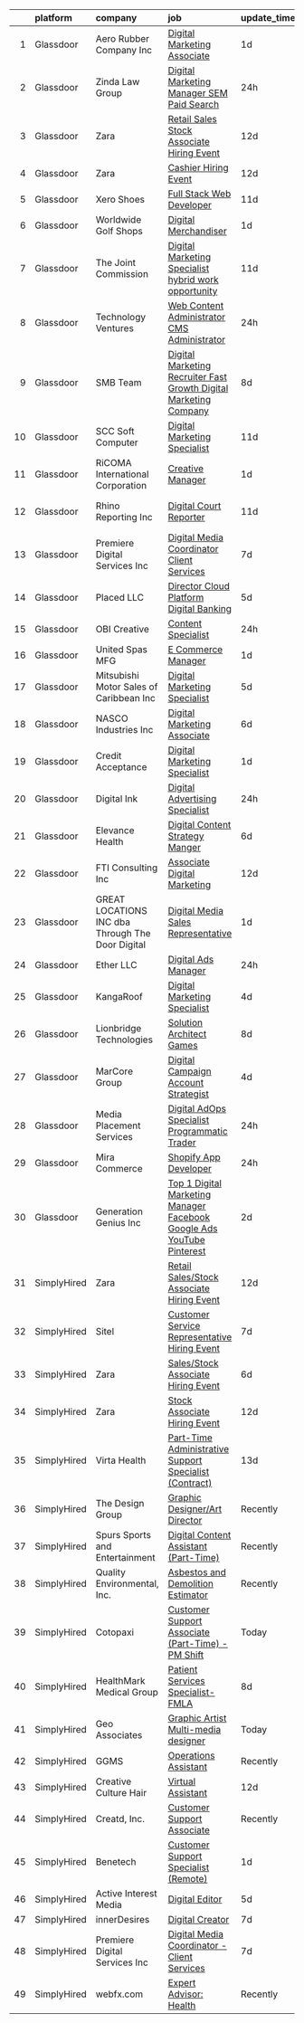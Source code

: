 

|    | platform    | company                                            | job                                                                                                                                                                                                                                                                                                                                                                                                                                                                                                                                                                                                                                                                                                                                                                                                                                                                                                                                                                                                                                                                                                                                                                                                      | update_time   | location              |
|---:|:------------|:---------------------------------------------------|:---------------------------------------------------------------------------------------------------------------------------------------------------------------------------------------------------------------------------------------------------------------------------------------------------------------------------------------------------------------------------------------------------------------------------------------------------------------------------------------------------------------------------------------------------------------------------------------------------------------------------------------------------------------------------------------------------------------------------------------------------------------------------------------------------------------------------------------------------------------------------------------------------------------------------------------------------------------------------------------------------------------------------------------------------------------------------------------------------------------------------------------------------------------------------------------------------------|:--------------|:----------------------|
|  1 | Glassdoor   | Aero Rubber Company  Inc                           | [Digital Marketing Associate](https://www.glassdoor.com/partner/jobListing.htm?pos=114&ao=1110586&s=58&guid=00000182627a1b4e9f47bd13409d4230&src=GD_JOB_AD&t=SR&vt=w&ea=1&cs=1_ec002f90&cb=1659509546462&jobListingId=1008044991575&cpc=B63DE67CBF13A213&jrtk=3-0-1g9h7k6tljopq801-1g9h7k6u5ia2b800-4ba32ce27ee73ee7--6NYlbfkN0D5EoDI19pzLD_ZoAvoqM1-O9qeTV9KvYbDAr1-bMzVcVU3ChPawl85nW76nK3l-0c8B3_eY7XJAxYLb8FPdSBZmU5lvVb1mqI69qNB3OgHq1LC-pNYWYkFlqT6_SqyOKoDJkWq4DwQbS-IGgN7XzruJXssRcwb_INDVCX7Zv2w0fO8fhTW3dnpV4ZbUlpFvfewiYao-7hiEoCGCbkWIWE1vAmSzsT0nbGmpA7ekHxifoilKlS-bX0SX-BrSDMuBjBUC_LBpjgJhJBo7B6lOixAJCydfGbhdX8gku8njQ-M4mGW6yxgBmnxp7AyRwvgT-w2D9qwnv39wMfmljL62Q-YjwowB-IK5pA3IKDdvs9b8p0EuoFeDzzD7dYRe4gDWZPeV0n6qF1c9YqN88vaLfYkCJrcParoNUDw54CNbRsKP5k2Ghb3g39P7e47rRl9jbCuXKlXCFGDCQDBfhewyyMu-Rfe6yPfw4nkRWbIKQ3vDadxTv5RyXnggGYYJM-I8Ed_vzjmK4vXww%3D%3D)                                                                                                                                                                                                                                                                                                                       | 1d            | Tinley Park, IL       |
|  2 | Glassdoor   | Zinda Law Group                                    | [Digital Marketing Manager  SEM Paid Search ](https://www.glassdoor.com/partner/jobListing.htm?pos=118&ao=1110586&s=58&guid=00000182627a1b4e9f47bd13409d4230&src=GD_JOB_AD&t=SR&vt=w&cs=1_f593152a&cb=1659509546463&jobListingId=1008046996529&cpc=8F7BC0C6B9F707AE&jrtk=3-0-1g9h7k6tljopq801-1g9h7k6u5ia2b800-b67460f749ecf3b1--6NYlbfkN0CDZ3uoFqnNpniXSGq4vJTP5OZg6sS9LROOCE2XNzhqkrkGyjUDNCBiAziKuaS2_8KfZCR2AJ-E5UcBv4Lfhvp9BPpltUIAARaptBw9udu12GYJ4R8xPvkIlP1xiOro7HOYhWalbplYOr49fKjFecmZyeZRTquQx7xQx66qn0Dxpw9DyE4qc3Cm7BJq4_3tdlIWi0O3jAPq5eoxXMbsHE_Ck57kGCmlyeAFgwIJou8-NhYg3ZD2w-oOJTcHUkm7wU98US_zpcIp-dlC2YGyu7p-Dn4Bd1TRwLjRDSg3hDliYIBHoHvFowpGMW60BlkKeuuCPl4b_gGiEwtcQsv9wPtUWauxs__SeZ_DMAhZJRL5W_8JcgXT8esCSiwzNCUOW6sR8TJd0r1JjkiVvZa4j-jzOeB1CkcH4m2bCJq6zEHCJ2zlC2ORr9__1tg7TY19x7lIzTAZOMDCKg3eoLuVRiJ9ZKvyLxigAA_cQdlHr1-APTNbUutJt7D9CJOEeOAMofE%3D)                                                                                                                                                                                                                                                                                                                          | 24h           | Remote                |
|  3 | Glassdoor   | Zara                                               | [Retail Sales Stock Associate Hiring Event](https://www.glassdoor.com/partner/jobListing.htm?pos=103&ao=1110586&s=58&guid=00000182627a1b4e9f47bd13409d4230&src=GD_JOB_AD&t=SR&vt=w&cs=1_eaf82171&cb=1659509546460&jobListingId=1008021174617&cpc=89DA0E3E035682B0&jrtk=3-0-1g9h7k6tljopq801-1g9h7k6u5ia2b800-cae4595f542dc27c--6NYlbfkN0Btxs39KmTzjw_u_hUXcyTcLpNeUj18C2Nw5A7DCW0FWIDIpjSAJG27IVqTG8-c5UVtuO1J4BbQGPTozjBngdF4Sc_UrD0xBNcl4QQOfaJNLuPeKtRgeUTG7Z30xUvAvb8oYlDojiBUXvp9NfWnEWbvMX88HemRyTSz6mTF9YimHg4JIT4Pl9PgOe5U9AZL3EFx8pvzkmGV2vMn034Y-IOWeo1rJedj0aCJ2wjBkz06XCCvIweAFsMIEIVLLJu_q_f-JeqNMcLFVIbLhFfVmJCQLEYLx0QohK_NrjKfu6pV-EnCP060e5As9aQDWeHjite-IiGOSjgozfTrm-DYmi5_l7ewBUytR82muPiyVCe9bqBy4lymWd_gLOWPaWJDMCs9niLgoXy6Hp4qXyw8mzlxa9o8RfaOLYUOJhXCz7iyF9-cwShOeLnz59Qhu9Ry59aVOZruVxMgSp0jtfgScj_Rvs3BUZgPUlRpoOWx4-OkZuahD_CWgQLvO5qQ-nOWhk9Ry73qeJohOKuCW3S6-v0Fpje3UL7_SRKWI1ei6yc-vueEnKwu_UGAn8s9Y6oZ1FbNR-sQFeztoppyNLLU-J0iMf-QdFyfCHn9et3LzENCVYJKfTwlg094i1adWUEK4Ycd6N03AUInzUJOIwFvawE0ALhJwt46nAVNmqap_Nah6M17h1OvbpHdxYMq9gAp8l7MVpeRIyCVYnwMVDB1Lo0iqv_0UrI2otP5X6HrF2TZAb6UXQ_1nbsxG2LgYtLcdr0%3D)                                                            | 12d           | Denver, CO            |
|  4 | Glassdoor   | Zara                                               | [Cashier Hiring Event](https://www.glassdoor.com/partner/jobListing.htm?pos=104&ao=1110586&s=58&guid=00000182627a1b4e9f47bd13409d4230&src=GD_JOB_AD&t=SR&vt=w&cs=1_e02db552&cb=1659509546460&jobListingId=1008021174600&cpc=F7630AFBEA0A149F&jrtk=3-0-1g9h7k6tljopq801-1g9h7k6u5ia2b800-35c2dbec2b3843db--6NYlbfkN0Btxs39KmTzjw_u_hUXcyTcLpNeUj18C2Nw5A7DCW0FWIDIpjSAJG27ELlWAPmByA5hda6Io-tiKSQJbQIUNeR7q3xhiZX_p6rVJx5vYHvB0MjQWN8UUkW0VMPNz59MM1JPBs_O__N856fyr_7QkR2j5RZkI_5eO526iTyQw_XSVLHVEPT1xLsluGWGdDRC8gUvYvOYLWpsjJ2ICOqe0YlzOaJASBmHPFC8uzGCCr5AjeuEX9rdPS7je2qTPe5Q3EANPNyb1rL5i1nkXwa1R1apEmWMDzREkdYf056_cfJeXCfupvHn-nciRS7VbckYFs21VSHQwqRWFTeuecZ7MkoB9exZQdmnL1VdimKvsRpp6LLi5ZxwIjLsN3h1ZwwNVTqmkCExfj8p9f1cmna4bHvWllgTJhdF-UL4PIM6CEaFTO7QpHShfE-A_6UBvnMRvfAL7yWZ9vQdyxG0DoWqUmefCa1fx3kE5llfHtbEyRWMALmMAqKimw7jOliYfvKe3_wUAsYX9Op2Kh0RvcokktHbxKoiUGIRs2RjcyVcvixZwR8Fnjy42Ck-Cb6ls89CAPzSaK9aKYGtJkl2m-S_rMj-5A-YnqnMeO-9HJvUe9Z29wgNsDo5O8tLtrMovCcgqW-I6ZFilpXcmmIqFm_71sRKrQjUuv0WK4LHM5k8mXKlhpz390v3rYxQM9HGzTGfEsTb3Sslc85B_RdMYTqTPnNxYvBubcj3ivys-_c7bSrQN6MOsUrc7Oxe8NncqZcKTC8%3D)                                                                                 | 12d           | La Vergne, TN         |
|  5 | Glassdoor   | Xero Shoes                                         | [Full Stack Web Developer](https://www.glassdoor.com/partner/jobListing.htm?pos=112&ao=1110586&s=58&guid=00000182627a1b4e9f47bd13409d4230&src=GD_JOB_AD&t=SR&vt=w&ea=1&cs=1_db9359e6&cb=1659509546462&jobListingId=1008022604455&cpc=C0B823A4600C5955&jrtk=3-0-1g9h7k6tljopq801-1g9h7k6u5ia2b800-ddfaa7a51ee92c7f--6NYlbfkN0DzynapvrCObED1EqteACv0p0CMWqlGToqUPIkEagEWSFOOhA8ijsHyNYU-7___fpSidQTFGqLyEIvZxCKr0T1-RdezIGPN2UevxCW8Wkeb-zGVmmdBt0u8iQODsGX5-xHklWsA2imxEzBdAPW-lOMr5TCSdmdu1CUFhx22w7IkaDDZ_MyEy8pscZ_bsE8vgS2VTTvuI7XArR6kPtcR1yzU91as7i-44rGuAjy5ejaC5DJ9btljH7Tt76Dpn2QuC8kAzHDxy38P0WOJnIAsf1dDrNkQQuDKKVRTXT8YCuYTZqfx1Ke9rZsHpkP_25L7G-DMYoJ3kZylVK7jBRtcP2dCXp5fzzw9HaYispnFE557b58M8BJZRb4qT8WBvF_qOPPQ01O1G4owSCgscD-aL3gGA_4kcjxlShu-aVh5bJGysCtEwFPKegwdq4Yq2UvlFqSLCJ_Q_6TOfCcBcz7BDAm7w1nQuOi8MIRfxt3V_H9pmPD2p8ztuGsiWRMY3SmuDlHMFBe8oiuLpQ%3D%3D)                                                                                                                                                                                                                                                                                                                          | 11d           | Broomfield, CO        |
|  6 | Glassdoor   | Worldwide Golf Shops                               | [Digital Merchandiser](https://www.glassdoor.com/partner/jobListing.htm?pos=105&ao=1110586&s=58&guid=00000182627a1b4e9f47bd13409d4230&src=GD_JOB_AD&t=SR&vt=w&ea=1&cs=1_c03c847a&cb=1659509546461&jobListingId=1008044715252&cpc=4192B1743C533FA8&jrtk=3-0-1g9h7k6tljopq801-1g9h7k6u5ia2b800-9317362bac9a9dea--6NYlbfkN0AlKheWkESVrl3I6dzLLsR0mcY4JdlTafaWSmygwPrfeMLM9IKpVFot7NlJR1xfQKut1nadDQd_SofhJh5yLf_d_7RlRAWNXsRFMtlzbEA_pQc4E-4wN3OsJZBLjn0XwsT2HFhOPqhI-kYcCfxjyvZjxf7NPFS3FMDiwzP9wZdPi7YvWMIAlqpIdYsVgYuf8DHb-Gi4SHhGTbx9eMag8j5qMe5F1qOM7PWvkfAU1Ow-xbPOGhPGktXiMH73oSRLycd7xDiyVFWQEmfAdPsQoTyYPsvxKvq5XUfw47Z_ySy_QFmFxMZqJJYf6zoA1TQ77ONgH26GGXhu-bwIB8bK_RKVr3WTjySTnBXY5T4aS4wrW7DOkngSKOOMH7nO26uBObHb3GlNTkRZOFyL_LBv0jimAbOPuxA12kmVhGGYOfSpfztwXl2CBJp8Y8rsfnJfvdfxquZOQsbpNU8CCAIKQOVuGY76-qE5Yom5iE5V_070CCtEhxTMNqiCN2Sx0FCVbxcROe3IPh1bwg%3D%3D)                                                                                                                                                                                                                                                                                                                              | 1d            | Joliet, IL            |
|  7 | Glassdoor   | The Joint Commission                               | [Digital Marketing Specialist   hybrid work opportunity](https://www.glassdoor.com/partner/jobListing.htm?pos=117&ao=1110586&s=58&guid=00000182627a1b4e9f47bd13409d4230&src=GD_JOB_AD&t=SR&vt=w&cs=1_56a8c746&cb=1659509546462&jobListingId=1008023991670&cpc=F4333377EDC1BC7E&jrtk=3-0-1g9h7k6tljopq801-1g9h7k6u5ia2b800-9446ca77597aa39d--6NYlbfkN0BRLSpPY_7Rjd0AZQSjtToxHMzmiG3CxkvtHID_pFg2NkjCcM2yBe2fFE_GSPwReoZJ73vteFGWsf6Bzh-enh64WHYk1kmnijHkA-I95ayqDXRFJs6BSzzHcILczgv4yratja9c83xIVj447vI1VSiRtkt-Giz9_-x2S4Kx1hXejLAfklNbcVvj8X867dPTZBKhVEc4rblpw7YwSK-07wgsnAm_Up-JYIM1uk266NI0pqVdx2fI0SgvklcdV7VxNnDY9fQkvkBpWwK5dMoia1f2jZe5BL0bDvylbgQtlKYUHGLMXfvIKQ6-FnRwtOzUZMlUy3Y2HV_J0xFy-Hyi3Pap_LE9GwJU_0PwFxPriCfbiYtfws53UOBpB4-m516EWIUDCcCthVkjRfmKkX5jhIdIxIBIfrjbNJN0LyIHzcMARGum8ty_ihdqEnz38IFN_UBNy1CfS0h5J8Qk_AMOmmnd5c0_NEeEpXRmcE8FwzHmg-IPTgXbeFBnQ5V3avWs5dGnEOszQtR4xJMkjvg9XPRoWagjZNOJCn9upLXoP21XfLE4bp5Y9Q4YrWKICCqF4LF1NXbLe3j0QbpPjpxW_3IEdA-rJwUq0QDuarGS6Zzs0jDnVoBMu17049op5adje8ag7xjW_ScpAmv-_MqRzQ-e7Qra_OuHvCtwZZ5hyBH1E3rj5riBUlQP9MiKT8co9ovkOFQIgHqT_yxRKcK6Uq9OI9Kb0b6WcohmLwk6SSqYdKXiKRBjJY9QWTDXD3qR4wCODutKoOStQWkC5HunDI0qqhxK_jKVccIirNH3w4LpIA%3D%3D) | 11d           | Oakbrook Terrace, IL  |
|  8 | Glassdoor   | Technology Ventures                                | [Web Content Administrator  CMS Administrator](https://www.glassdoor.com/partner/jobListing.htm?pos=113&ao=1110586&s=58&guid=00000182627a1b4e9f47bd13409d4230&src=GD_JOB_AD&t=SR&vt=w&ea=1&cs=1_01556815&cb=1659509546462&jobListingId=1008048443293&cpc=BA2480082EBCBD2C&jrtk=3-0-1g9h7k6tljopq801-1g9h7k6u5ia2b800-7e3c7248d2a149b6--6NYlbfkN0CGrdOgKxzsNOnJgRhhfKb3w5ru-Ntu2wUgL2Vy3DK_8_YIGAm_jTd-N7xAgRyoxARLpL17kc7rqfNPc3ojQhOZ0EflwevA0RSjiBv3CrTnO6HDH53LLstjtSaeQmhqoCMfyZGzwS8oIQtOtmYX5z_a2JM6bu9XgaebU9_WUYbdOoCrAGhiqcql8VJgaFn-idzfgaZU7HvtBqP0xCPA7-u6r_kzDx7VGahybWWl0tIlK1480I6fW1Is87aucNslgCzvRLVWPftQmbMqFhMmkoZj9VXRNx43Wle1vLyk9b8v45dSpMDRtQBPD32-Mem5jHaFgF-swOJld0jdsNHp2dC2LMcf1c3RroTgTe37ZoinY4IawGC6VGuAGDd8a45j8o4rIm-neYe_DMAu3DMue3jt3aoVMKEALPYokWmQUeBFSQ0FgpfgcUbzC3NSd5vZ1r7epXA1paKnKbj7dkeS5bgoBPrbvJfkwRL8B5r6KpMZYT0sS1wjAeT65_DfwfF3X35KEiqIiLLFmA%3D%3D)                                                                                                                                                                                                                                                                                                      | 24h           | Remote                |
|  9 | Glassdoor   | SMB Team                                           | [Digital Marketing Recruiter  Fast Growth Digital Marketing Company ](https://www.glassdoor.com/partner/jobListing.htm?pos=110&ao=1110586&s=58&guid=00000182627a1b4e9f47bd13409d4230&src=GD_JOB_AD&t=SR&vt=w&cs=1_59cb7207&cb=1659509546461&jobListingId=1008027673962&cpc=E1C104E4DB0A9973&jrtk=3-0-1g9h7k6tljopq801-1g9h7k6u5ia2b800-d1ec748480c84179--6NYlbfkN0AH6AjCUvU6MhsXJQHnSijeKFm71KfAYVz5RnYQ0u41ebBvVzH9dtyFCgTqlewnMUmE2uMniyzsUT3sT53dnFx4slG0zySwnnJ7Ml4AHoffHSH19f52Kgqiib76j994uZRMyz-p5_5xt0SKTMoq7Rn_SJb2diK5QJ9KZMGM7b3-o5MBG4zabr7LIz2aNBbAHvNm-e2wpVgyF3J6eBrdfSqyeLpgEKxrIrMrrJE8mfNcag78zPrtkezTxNmkPxzunr-KpRE1s7nNuJ8ipHKx2D0tvWNWWRkX_wMVj_HuZSRqhjijE4CUfJM6xvgXJ-4NKZV1DserSNzioJfpf5zaLZ7JwfrlQthUPzU-__BMcmU3x4f4PYQ0gXKhZbMg316gEfS8JHb0hpNpPEGlkrSQc5rZ1-Ykqy45KRHCGV1KyRg7Tu5XWS_eaLifXktgBv0gWDtNklwiSEeqjAyj9UHqfBc6dvFd1v0py11bfrWZzami_aSJt1LQN2QAqdA9BG7fJjl7mmbM1YF1PJSNu948SEab)                                                                                                                                                                                                                                                                                | 8d            | Bala Cynwyd, PA       |
| 10 | Glassdoor   | SCC Soft Computer                                  | [Digital Marketing Specialist](https://www.glassdoor.com/partner/jobListing.htm?pos=124&ao=1110586&s=58&guid=00000182627a1b4e9f47bd13409d4230&src=GD_JOB_AD&t=SR&vt=w&cs=1_57865233&cb=1659509546463&jobListingId=1008023347429&cpc=5B877AD962FD223B&jrtk=3-0-1g9h7k6tljopq801-1g9h7k6u5ia2b800-202622d1b8a89d94--6NYlbfkN0BF3s4_WkTx-RHt_iQMjw4pUYnCev0DLdpjcDaqoqvnDbsF6oM5vncN3Og4QoqC7aHROnYhxHeCCjV_VTYC2c2B5SQaMhZPV_G-Ij8X29BA0wCKVav16VMSNtdEnKX1oyDLFou_6SJwGUm5eclQtMeR_-_89o4NGKlCFUbd5lm7LA3f9bK6Q68bwt2_6wAXgMr1TR-SaMaI0UiEbsT265Dy1eyF6fT31-AbvqqveKA0mB64_PmhhzjnvPBzojFkKRPLsj3jUi8fE20NYHKeaRptbDjH_6bmeQae8PaZj5eP54PM_sMkciPmkIiOeXAQY1lfmSveshwpQLDYZLMj7BcEPzwAEOegukZK9aD52FjQ2BWyhaw_t58AKgf_xYXFDO7b5WLn6r0PbNqg9jwMCeJZfsWBl1JtvXDjzfQjLIOhL8h60n-oJ3GlqJ7_okW8ikOIfh_9heB7hVYKdyXtn_MjaR4kOVNrZMuUqJIfvSBUFAYbjnn_Tu53CbMehsaldN9zr-AOPQM8R2KBoL6Y3q5O2JG_iAeJ25086I_tfGlqZIt_Dc2O3Lomw31c0-6b6CkCrKq9PaZp3xzqYzcYBok5VdGMDTYjbjZmYIkX_secVGPEbOP2IX6mItR1D9oXqWW2TnfwVeZHvX8qHalAdV44xuiRjKvcjgb5zLEuen6dGy_DlyD5tbsj)                                                                                                                                                       | 11d           | Clearwater, FL        |
| 11 | Glassdoor   | RiCOMA International Corporation                   | [Creative Manager](https://www.glassdoor.com/partner/jobListing.htm?pos=127&ao=1110586&s=58&guid=00000182627a1b4e9f47bd13409d4230&src=GD_JOB_AD&t=SR&vt=w&ea=1&cs=1_08e7a953&cb=1659509546464&jobListingId=1008045787370&cpc=D910AC0D9B8C6152&jrtk=3-0-1g9h7k6tljopq801-1g9h7k6u5ia2b800-826e0a90a0ca2bb7--6NYlbfkN0DAwgduWqBP7ymGN-lTADpinz2i-23XbRAyg5ywqS-MDeAVr-qZ8jm2l9z7mLW3GTqspmxlpGf7uWLBIejHE8bVyhDOamLKxwepvGN0B1PxMBP85kpcl-_2BbWSNLYyAkUfApDDTYHF6Fgp3EalKyNP3TmMlZI5ggryZJnzgyNvNRhZDB0g9HnMAe4FMcnLi9O-Xp17xvp4oeP04rrcDffeMYbMnXQTMLI7Eej2waQMgQT6lkOih3bD2kzbjdxw28gH-40Nc2eYl1mqLREM5YzN_Jd1Uv023gqBB6my54MNzxHrl58ijc-UAM8-l3rVLDiQK1UrEpmXY1k6PaqBLQEM_VeM7dKb59_-Gmd8hEuKJjmpqGC9OQXICNf_PRQP88hCnFbgzyDnGRl2No_B6v58km7ry2GzwqtfF7bbz8u7msb3Xe2yVRSZsuNgmGnbyGqDTn3YnvAmZcgcZd0EvgqzYrDq4VMD16ryjhe-oc9oISv1oCxdO7orfMFTlgRWNAtCcgoiCZrFgg%3D%3D)                                                                                                                                                                                                                                                                                                                                  | 1d            | Miami, FL             |
| 12 | Glassdoor   | Rhino Reporting Inc                                | [Digital Court Reporter](https://www.glassdoor.com/partner/jobListing.htm?pos=108&ao=1110586&s=58&guid=00000182627a1b4e9f47bd13409d4230&src=GD_JOB_AD&t=SR&vt=w&ea=1&cs=1_6ae23ed7&cb=1659509546462&jobListingId=1008023521823&cpc=9B12395D9F8719A3&jrtk=3-0-1g9h7k6tljopq801-1g9h7k6u5ia2b800-2554d3863223592e--6NYlbfkN0DfhRLDY5E7BVY3xhBTAobuSaZ3WR2SqAJ-w4NHeQGDZxuTLtiUsxSyz3pXiIgv9py0IIloDCI0leEa0xquwEyhovUhqF5oUV4TeUg7kg9OVemTtVCHk4Us9B6Vsh1QJasxECNohBqw8imNKDfjvOPHbQunZsgv9P6fv-3y4SbHWKhbYiIYfcFSF5z4oEvMhnq0l2L4DoGKhJdeeo_wRwChBugbn27pATgc1u2iw21ErWCF4wQIq7LX-uCc6uiimKIv__V-0rqcJxPEzAnG3lBsQTEx03Kt_yFytjT0dMiXHNt1r8o4xK2XeJI_mdFcKxhtm68QwqAxO-NW77TbHxX9krvuuq3UEThysqX0kVXsWZCJAWFQm691LDlA-A3s3CXErJlIaEmv6TD-YwFgRmz-AFc6fudVmFasqDZ8Sh1l3qDNG4Ka6Jbl_qkU2ZVBn2NbY6c7snQOFOXhLaIIFLiPYq0tTg9PgoW82sJNirWUayVxEgP2-VmXdZJCEne2lBNPrLRdvOWnEw%3D%3D)                                                                                                                                                                                                                                                                                                                            | 11d           | Fort Lauderdale, FL   |
| 13 | Glassdoor   | Premiere Digital Services Inc                      | [Digital Media Coordinator   Client Services](https://www.glassdoor.com/partner/jobListing.htm?pos=102&ao=1110586&s=58&guid=00000182627a1b4e9f47bd13409d4230&src=GD_JOB_AD&t=SR&vt=w&ea=1&cs=1_80e14e51&cb=1659509546460&jobListingId=1008031546189&cpc=06FBD08006878F4A&jrtk=3-0-1g9h7k6tljopq801-1g9h7k6u5ia2b800-bb30331731f0cb6f--6NYlbfkN0BnlF-673xPf290xRA0-9t3lTJav4GGScGY3QB9RjlbHWfa2rbqy2_oOaE21Lk40hELxVf5kc99NQ0zvbP3diDvmEjfitlpbxXUV-XBaoQZa5daVPk-nbMmLepGIkmjVvdhROEfp2eeV2G-Li259Gr7liBqRB7U8nICV62JfjcE1J-1dusb2iIaeaaLaE0xpnsIa2sgQvcI7BMteFQs1HZ0w_9Xykw8jyd_3DRMxql955XFndOZRZpIWIMqwfx8D3iMlKAgqcQtF73HRuuYePT0oFh3LtXfNcwymKKPXSeAGgtguLo_q47LrIy43uP4kNZr6lW2mbO3vV37GcvN9l2eTUJaY6batLtt9iAQg3Drs4nu5wQLdy0A-lfxSTq7M675RQS7UvXmISY652_1Me_XmTTk_PfY2AKejJpsmGoXAe4ENmqfl4FtO8Un6n94VPteSZrLBDBzh3SQgxy_NnkCuf2mrtvCdiwenr69pBCaPG4e-4TeBqzgHAtReTJ8HoWGRFVFVkOcP_JxhxT5PbWkhAQ6vnCMH7U%3D)                                                                                                                                                                                                                                                                                     | 7d            | Stamford, CT          |
| 14 | Glassdoor   | Placed  LLC                                        | [Director  Cloud Platform Digital Banking](https://www.glassdoor.com/partner/jobListing.htm?pos=101&ao=1110586&s=58&guid=00000182627a1b4e9f47bd13409d4230&src=GD_JOB_AD&t=SR&vt=w&ea=1&cs=1_8245e75b&cb=1659509546460&jobListingId=1008035634085&cpc=0157B90C5E127F9B&jrtk=3-0-1g9h7k6tljopq801-1g9h7k6u5ia2b800-3da1976220f6354f--6NYlbfkN0BEoqpT9FTQznWBUBmk8Q64WqLEoK5VVepNBML1mEB3rJL4R9fPFDW--9bfnUCDuAAM2RYmRhyWhGCpvTSsnxELWeWVT3vAwHs0bxGT4NtXr1q1zvKoFlsId5pKFDPtwoIucQjCSDDqcalN-AJKLmf8ukoJAXbnhtR0Lhym9BMrgL-eUZFKONbi2DAQSvuONUkXvAKDRo3tGyGlBVmskbARDy0ZteqMfAKJSPrk22qWov523Nj1anSdoLnhrgRJXM-YZvurhoIPBBQgNTDdFVn4IRT-9n4HluEmap6f55xMlq1p-54B8eM7AAhyPGxfudGQ7CU4F-ImTByWsNJesLBMQ4wyQDD43VT7A5MjirzYWYRcS0M0uFJk72cntptIytwQ8UtHnOLc6f8jhlMgq-Ce_PSiHU2wpAGdJxXwsQgC2kUJVbNIXCpmyM1tQwh_r3tgu0uc0DlURZVyICS7P3bC8uUxv8hIwtwTK2eQz29y4OvGiFV3RnmBx-o0GRbvbaGyzRQmAmJRpA%3D%3D)                                                                                                                                                                                                                                                                                                          | 5d            | Denver, CO            |
| 15 | Glassdoor   | OBI Creative                                       | [Content Specialist](https://www.glassdoor.com/partner/jobListing.htm?pos=120&ao=1110586&s=58&guid=00000182627a1b4e9f47bd13409d4230&src=GD_JOB_AD&t=SR&vt=w&ea=1&cs=1_4ba09df0&cb=1659509546463&jobListingId=1008048045642&cpc=3999BE48C643E528&jrtk=3-0-1g9h7k6tljopq801-1g9h7k6u5ia2b800-74392e46e9fc0df7--6NYlbfkN0AuAjYKnBHsdkcMxrD7ZJITXxV72vImVt5xOyKRJQecNDAzsz2bnbm2JQ1EqIJqXJYQOlI1zAuzeEqvpWjQRQbCSHP7UguLmu8G1A6XgduBNhIe6AEmHtljX-FDQV-7opZBLvlEN65bT8nhaDcUSNadCaUD0iX2Ewz65FxTzcQQt4KjyMxSCE8LTtT5eULRDXouGvCTDMwOwbqgy665F9GpOCczwLlPpPIMoJxfNr6yU12Duq7wIIGgeRfWGAL04gS3gs9nCcxrDTblSkwyEzVYMRH7Aci_E08zkF6jc-nYW-jZH3tPNT965l9jnmEPOjPfKrtO0QDZhOsX9PFr1D7eNJP89U-d1CuKMeRmZRJYjpxOS_c0HyE_N3-oeD8h_b806mTm5z7oE5OuN2ycziQvWyXAK-HeXBSnXm-s1De_hpvz79UhW_OQxj77ndT-y3-Yiz_mgTFAU1gRmYhJg9nKcU_x9btcqYSUyWwC8oRbx24lusZ3l55n8r99gmTQ2ljkgzAr9UIHjA%3D%3D)                                                                                                                                                                                                                                                                                                                                | 24h           | Omaha, NE             |
| 16 | Glassdoor   | United Spas MFG                                    | [E Commerce Manager](https://www.glassdoor.com/partner/jobListing.htm?pos=125&ao=1110586&s=58&guid=00000182627a1b4e9f47bd13409d4230&src=GD_JOB_AD&t=SR&vt=w&ea=1&cs=1_e09d3752&cb=1659509546464&jobListingId=1008045407880&cpc=214153447B1391FC&jrtk=3-0-1g9h7k6tljopq801-1g9h7k6u5ia2b800-8127744181aad603--6NYlbfkN0ACTeRvGRFS6hadW-07x_K1RnsIE8OdH4tufuZ5eRAiXiQGccMwm0SqXTxoorSBGaIWAO32t5ZDdSsW-v7rAGS2jckvKUGd_qwLivyaP5G6Jg6HM6U8eWRm3jCcyKs4CMmp1TmKGmw2Lq8ytJvVV4nUcFaNUMhimFQVG4jcdGJfX7bjLH1w_BCoyd3yBzp6hi5YakOGPDitbHofVFRxSNxt-qj8AX1NOzIlCEB2is_HtkmJfPbbpvHgUzlFWxsNfPyiSNQQ0MDXTdaUafAt0d-N9sAb-I3UoKS6YDf73NX5KK8VjufFp5C6KnDSyQonciLQOSHrcU60VdIf5e8y8ddbQHrixersdqh62onbUEYKy0IFXjV2KM398qfQcinybvFZ0Pqu452P1LSaA2KPN2uGEBKv9Yas9mFtZI23FoKLcwWB8kuxPtQG2YUm6akxcQaT0I19jxEtdOPCBsJnJG3uVVBD5oiQwqHD2jyOPfu-Odj34S9zFratuO1ptopM3d3nt4H5q1mMJA%3D%3D)                                                                                                                                                                                                                                                                                                                                | 1d            | Remote                |
| 17 | Glassdoor   | Mitsubishi Motor Sales of Caribbean  Inc           | [Digital Marketing Specialist](https://www.glassdoor.com/partner/jobListing.htm?pos=123&ao=1110586&s=58&guid=00000182627a1b4e9f47bd13409d4230&src=GD_JOB_AD&t=SR&vt=w&ea=1&cs=1_85382586&cb=1659509546464&jobListingId=1008035931180&cpc=7F925F5888094D6A&jrtk=3-0-1g9h7k6tljopq801-1g9h7k6u5ia2b800-61ba0427ee6beeca--6NYlbfkN0A2kSKvVezzcKV5DDXdGxbkdGryPIlqMvY0skMx9VbryXMJX_u37DPaXjrWLcPAnIC0O0P1jqNUwip9jWG61ErmMY3S7wC1rKO8D2prxuWA8sCF8G_ZxHL4G9ZT7WFbecIVMiXeX0G9s-C3F7rUcvEdZ5bqJDikVpwcwQGqVmodVUXuKoJXSnOU7lKKr2bVt6V5Y630MMrkIZSR42MO6NZBVA_W6b3ONeLGciMbZ4fk7c3ckY01CBAurw6S3W3g3dYOBDJVfiHDuWWSG1K62ECsocVIZBADIpgMaBhPpU2adrlM3qw5ZLsP5giSA_tFJxnpRaBfz8HTNKJgtG9tHcGz75pQtMVc8rpGJfhfA3yBrcBEo9h_ZzYfD1QZbS0328vGYeeER-cs-qEEMEXk98S-sm4a2P_1_aMVcJY7-gn5LvePuL07NOICUHVqRaDUNJavyrgzNPLeaE7KQNUwkrJ7ANRWWi31aK-g2cnvUH9dUkjWMJgGeOSj8SGr5iJZEFbiRxElbjMp0Q%3D%3D)                                                                                                                                                                                                                                                                                                                      | 5d            | United States         |
| 18 | Glassdoor   | NASCO Industries  Inc                              | [Digital Marketing Associate](https://www.glassdoor.com/partner/jobListing.htm?pos=115&ao=1110586&s=58&guid=00000182627a1b4e9f47bd13409d4230&src=GD_JOB_AD&t=SR&vt=w&ea=1&cs=1_aa583a03&cb=1659509546462&jobListingId=1008033129714&cpc=967BF0C4231BAF98&jrtk=3-0-1g9h7k6tljopq801-1g9h7k6u5ia2b800-e48631d417a1f23e--6NYlbfkN0CB1tmP7rfbaHtYFmPjg1Xv8BJr6DUbyz0HQmM4H563AlwRaaZ8jklwpqKu_n6Y0BrGOH34eHo5tzaR0NumTm5yXKw0s7m3g5JxWoLuXWvLtQZuTGA5ft2eP77uvA1-68H627_f1Vp2KORLjODyRqkm71p2dgp77R8esNbqWZizpzKvNa1MYrc5Zg625UH3_ldQ-xBJMBphppJrxJn0oxSdg5k5W1ycBWX4d-q0pjLwoj5heWI9mOnKHmzMJ97ziuHYhprsi5sSKhjRTTvOGpuvudb6K2LFPYB3U7_iYShLGkG31PPfu17vtIekM9K8DB_RHDBl4peo1qv13ajVqyOOfdbMFaDl7He8sNfUBwRPlWrqurD4TA_8pugXaVOAw1A15jJYdp4wll73SN9FWGAY5YAzd2biYjgtiIzY0IEISqBNpI8vRQMbKzXHnXyoAbJ1IW70gS3l0WskuJn5jU1p7Ixu--dsJrhpAXgeclQ29Kk33OXF0DF9tSd2BBdIBLd1qg1pLqZuig%3D%3D)                                                                                                                                                                                                                                                                                                                       | 6d            | Greenwood, IN         |
| 19 | Glassdoor   | Credit Acceptance                                  | [Digital Marketing Specialist](https://www.glassdoor.com/partner/jobListing.htm?pos=119&ao=1110586&s=58&guid=00000182627a1b4e9f47bd13409d4230&src=GD_JOB_AD&t=SR&vt=w&cs=1_611ea648&cb=1659509546463&jobListingId=1008045118181&cpc=3E251C7E648E8D76&jrtk=3-0-1g9h7k6tljopq801-1g9h7k6u5ia2b800-0bc2315d702b03b2--6NYlbfkN0AsbktAG5_d7zZpvjjXSmUmcD4iMcRvongZk4cc4SyVxiqb4bcesCUhRXmAV5goVAsZMpq7DQu59k7NLyaOOmCnue9zzfPV0mvga9YhF7gj6RhmEVizQeE2xkh4EuSBbhLV1QbB6GstPDhlNOzPjgm3TpWOAq3P-z4m0ZqZNY2m08Dw7qAwrszm1gJB1S8PvpFUnA3gk7V5P4ND_Ts4NihFMNdpIugCv__-_OvlHfjEBRmjIKjNqp3qvKkqCKK6rsEHtPEwxI19_1i1G37flR2jzNiiswngODQb02G0d2relTcD3KaePDNrB1bIdlN329xVKXOumoGLGttJZRmYDqtAG8Vcf3CMGg4Ed9cSes64fqk-s6kKPwvStEsMt1o00WAgEDq9J2ODTIwEcpHQFFtSJq5fRt-NaWmy_KqLo2-IB6-TxuR7oUgNA9yqn7t8mC4uIuSUcaOwXoFOkBjHoirH0fwCgixWVST82ndjrv0IJCGMuUd7_vcaKrJrKenTf7e_DwaxlcyY_e4JcB-9BI5QJiUDLdi4VVRsik8aBNdzedocqVgv2fsS5HB7tAoyfUJO05tfbfdl7eKF-B5NYsV65KrCFSl664CebjCBXl3pVw%3D%3D)                                                                                                                                                                                                                           | 1d            | Remote                |
| 20 | Glassdoor   | Digital Ink                                        | [Digital Advertising Specialist](https://www.glassdoor.com/partner/jobListing.htm?pos=122&ao=1110586&s=58&guid=00000182627a1b4e9f47bd13409d4230&src=GD_JOB_AD&t=SR&vt=w&ea=1&cs=1_4bd98c47&cb=1659509546463&jobListingId=1008047547139&cpc=FD56AAAF1899B499&jrtk=3-0-1g9h7k6tljopq801-1g9h7k6u5ia2b800-e4806e87c6ccd50a--6NYlbfkN0Dk0EjhsEJrrJ4Or0E2shVJxGWCKec2MPxlLn4GY_t2REojLccQgEJTjkeaGtNF7HbVsC3JcdJRWmaWR0wZxSc6zM7XVry16TYgf7bSVq88olYxMy1KS-23RWR-ZOR7T5piCFjk_yRqwDMbGn5sTTbS6l-5toXnNO7JeHiSa3k6Kzu36vZzxyZx6PuTdSzypJQpugxW_ROdsClwNuvOW2jVs8_tpwCRyVLd_X8kZOdOWnikLKidwJ_b8FD9J__kUCfV3EFFpDjeU09RYkIRTjD0veg3a_MRThPmtiRbIpcWBRvl6flALc8GIm4FffPDATEFO4dg8GbA793gH3gLnK6BcznwD48fg8BnxHHRNxYMwc2mUUsmDh7hax5NYC6N1tmxkrKhNlYNWexinpdLF7le917i3j29amdrpZgA5j36uFAVll246JTv03jgETOuPFJH13byuOZCHNTfC2zMtNAK7nGnACDIn429f34BiWbe6rNBciLS5VHYMRm1j6bXBxchpdLfQGnxgw%3D%3D)                                                                                                                                                                                                                                                                                                                    | 24h           | Carlsbad, CA          |
| 21 | Glassdoor   | Elevance Health                                    | [Digital Content Strategy Manger](https://www.glassdoor.com/partner/jobListing.htm?pos=107&ao=1110586&s=58&guid=00000182627a1b4e9f47bd13409d4230&src=GD_JOB_AD&t=SR&vt=w&cs=1_8bf46293&cb=1659509546461&jobListingId=1008033248373&cpc=297CB4EAB7D64A33&jrtk=3-0-1g9h7k6tljopq801-1g9h7k6u5ia2b800-9251a3c5e1531ef5--6NYlbfkN0CYKz7WkjjIBo9g-UNpfbe8NgwuZiYfRxOZtqzhKycvsr-HPamK8IBf3T7nnoqf8Z1rAut3vGFIgG8nSzan_ZaHyrvGWjGhTvFwqUgiQ9_sKJb59cjSrdGkD1PkRuWwpeunq8Zf25EgBMQ9ASufUjTQPn1EkvMeTflyF8MkuGA6SzM0F4bBNTfTBpggSGzqJbIa148OZU0S1Ji0D3FJV67QVjAh3U9ggb_wGRqCD7B9sV-Tk_qE5DeNuGKi_MMJlFmXNr1eMBliKEqnjVDtM15NYQ8ShC_-NS3UvFuB1JxqJDoYV_vl33XTA2gPWOnQJnf421Kyb1WyrrG5O7dCq4LdID9cbZKKAJeKoRA7EX6Pn0daLjXVlxJP6bLstaY7jXXDOLSRu9OBso__oQasoj50ohXSrq5mHIY8LptEOqY3Qqge6tp7hl7nEV9efvDZ4ygOfQMdMlRB8I3_4_TxBS44QBIy2ZJ6umUPsPqlnu44NphZW8yw9LiNBPVMyoNLwPJqun9tvg32Q5bi0hXJQaOLWl7mEVWxpU1EC0brpYM3PDn4LRbaMHXB)                                                                                                                                                                                                                                                                                    | 6d            | Remote                |
| 22 | Glassdoor   | FTI Consulting  Inc                                | [Associate  Digital Marketing](https://www.glassdoor.com/partner/jobListing.htm?pos=116&ao=1110586&s=58&guid=00000182627a1b4e9f47bd13409d4230&src=GD_JOB_AD&t=SR&vt=w&cs=1_1b2fdf98&cb=1659509546462&jobListingId=1008021622377&cpc=0EE938385DA0F52C&jrtk=3-0-1g9h7k6tljopq801-1g9h7k6u5ia2b800-61f3be088147e963--6NYlbfkN0Cg7HZUmJnRV4dKO0I4YgUBnE_R5BIjwxrqoegT7KJNQdExlbPfp0S1v9ryyO5s1KAJ5chsDHhmhwK_Y6LfyjYD2eumGgT4XY3lfihb6xMbeK4tLdaeExCEGPnXnrfzL9z2ZBOELDMDkcCDZBRNvyH3SwR3RrUvO9PHo1tzAB0dUt5J9bjeE1Z1zgOzo3SAVPYSKBFZ2dn6C3RZQke8WLumlLV5LP1DE05M984gsmbwLvL-j0wW_09BMMq2R9BE-4drVHDVd5rwGHnLBWfQGtWcmp8FQEXhqa11seBnLuUjUOGgdvblDyOY4Q-JdmtP-PJnLdkapU63wdJAhxzLbdXnUOc_Y3tqqyFiqMnjqlcEjJrnt5MZUDVKw2djg-u6-Pbb_rSjejfFnkiHCPmwzmjq_qqhDmzPseulAZ9NnbUpNGXFOaTWE6ybgGuxpk8UhcwVSkSaSLHTP8tbW4DJvpr3JvOqIb0TXwXR-m5_TD054Aos5h-ExZDMIidOd5QccBVzVIhmOcEri5XVQ7XP4MfSsnkxJt7vRWpkwr4b8P2N53OBrJTK_vYP)                                                                                                                                                                                                                                                                                       | 12d           | New York, NY          |
| 23 | Glassdoor   | GREAT LOCATIONS INC  dba  Through The Door Digital | [Digital Media Sales Representative](https://www.glassdoor.com/partner/jobListing.htm?pos=106&ao=1110586&s=58&guid=00000182627a1b4e9f47bd13409d4230&src=GD_JOB_AD&t=SR&vt=w&ea=1&cs=1_5b5d7d50&cb=1659509546461&jobListingId=1008044291969&cpc=85A3CA4014E96818&jrtk=3-0-1g9h7k6tljopq801-1g9h7k6u5ia2b800-b86892878239b48f--6NYlbfkN0C4l4TLBLDAWO6FhLxJEqtatLkj061-FE4jLqmVconOQw0YobcNt3yVYpyjVaXvqIfNAadcUsiA7l6efGaEBkO6X9vAP79i7im4j4dQnHcsGnApOrcAhc65YjQOk80eFWAelX882HMQhax5XBKALTzhFYcsj-wsLII5hHaH1llepzHnwu1Pcvzolep9uhutdLlaT1V7553906gTBYp6V_t7gSyUdyA4lkfetOcj4xfB2H4yy6OuuD4VsWFLKYBqgcSAGnmCRk_PBe2exOjbN3UFkTBqTPNmjdWCxgg5WJ9yEHCY0JFS_3nYD7Mz9Yjo2FgYPeByoVRANawLSzm44LGLz1WIjueWojRG86Cl6VGEUEy8uGDFawPou8DXuuyBcyRSopwBNboclh3zJO6fK2Zc_5UCXGeZJFUul7zksPao4lE0Ok84l9Im01kyCu5hI5P4MHkGLucu854I9b9Gr8XWvO2ce98E5D4ZOHue4kLnn_WsgaUJmwzYEj8FdEL6ezvoNLq11wrms6bBJk9cf3f7)                                                                                                                                                                                                                                                                                                            | 1d            | Marathon, FL          |
| 24 | Glassdoor   | Ether  LLC                                         | [Digital Ads Manager](https://www.glassdoor.com/partner/jobListing.htm?pos=109&ao=1110586&s=58&guid=00000182627a1b4e9f47bd13409d4230&src=GD_JOB_AD&t=SR&vt=w&ea=1&cs=1_7a9e8bd6&cb=1659509546462&jobListingId=1008047090030&cpc=72B33A28935558B9&jrtk=3-0-1g9h7k6tljopq801-1g9h7k6u5ia2b800-ca1879af6b241eb4--6NYlbfkN0DK6kr7w4eKIf4MQU0lR8GA3mzyBVtkvOUX57GCO4Czdaw-DvhSTdVs0JqVNP_QOF2Zjhu7QSnJA_bUQUHCG39O25mpyqzUB3PbeY1sb41Y95LxZAsyddHF4zF7zjzUM_rmtXe5Bi5WFfpqwxDqd1mDPTDS0EGNBhRqQRUyj_Ode4uli_cMLjS9U1_DO6yhvsOhdHEntSce8wrnL86TNlnas9HjSrVTXyZgHGSrGxkHvMVH8Yq-UIvxz45d1vDPXI4gIgsZY5A7i55N4Ni2kXlvtZrhrzkI-33MX7IW3CTPwlk4PXLZErHZvM1trRdnkpBEAd4hU4s9Wzfk5PknLmwuaUtHiWWFCozD77emulOQr2_C3ptlGfj1iCK3abbw5uBjjq_t39Vq7s_x8p75ylT8VrKTCMZJ80NRr9cXYufqu61BVGSXsTeUazpyQ2iKgaHlcNyTpKw8i3fcgJbKwaA_pcGfScYjgV0zM9g3r7SOmqg8rEdRfSh-VjeMxbCytLAvd0RlvcaD2Q%3D%3D)                                                                                                                                                                                                                                                                                                                               | 24h           | Hoboken, NJ           |
| 25 | Glassdoor   | KangaRoof                                          | [Digital Marketing Specialist](https://www.glassdoor.com/partner/jobListing.htm?pos=130&ao=1110586&s=58&guid=00000182627a1b4e9f47bd13409d4230&src=GD_JOB_AD&t=SR&vt=w&ea=1&cs=1_c7ad7378&cb=1659509546464&jobListingId=1008037796583&cpc=CCC092465BAD6A93&jrtk=3-0-1g9h7k6tljopq801-1g9h7k6u5ia2b800-191c9d15475d5df2--6NYlbfkN0AuAjYKnBHsdkcMxrD7ZJITXxV72vImVt5xOyKRJQecNDOp7dWuUQMQMoRBYOJLI6AlUzlewwqanqsCu1KVFgcdPtLIZp7NP4JGw-Pi61_-LnPVDszbQbjxmuj6c5t7ljQpmsY2RnTrT32gDl1VlevCITGa0w_QyDOmswFFDwj_pYRVe-I9G0dHJBiK-6JYNqtRx5RxgBarwtYaF2SxB9zYOENz0-Lp-8ULQn1UZEYCaeMzR5hCGeKugOf7eWIkbMHOvlN8yCVzUEA8UIew66bUr0tnR6SX3KCORBiCd8t4RsvQymLtkeSdenGnBxrpCw6y34vEXBfAPPhN4ihHCn_8yVU4OfaNH-KtEMo4ItsalRBRYIpnrMP1jWB6xoDYbTfzI6l6_Fd1qrbkD3dsfv6HxoSZgXlABTQ-mvNEXU6x3h4mlRELSGoAYdUdC69WWswwFw-QtzNnnYr5LkInzmz4XSPKYoQCTNBOG1Q9JDNPkgCiLUv31OVM4PMQtcYp3GbvbogKR7sr6PL5rdaR7UoQ)                                                                                                                                                                                                                                                                                                                  | 4d            | Round Rock, TX        |
| 26 | Glassdoor   | Lionbridge Technologies                            | [Solution Architect   Games](https://www.glassdoor.com/partner/jobListing.htm?pos=126&ao=1110586&s=58&guid=00000182627a1b4e9f47bd13409d4230&src=GD_JOB_AD&t=SR&vt=w&ea=1&cs=1_49865ac1&cb=1659509546464&jobListingId=1008028402552&cpc=987D8AFE463DF687&jrtk=3-0-1g9h7k6tljopq801-1g9h7k6u5ia2b800-75ef70ea27e10045--6NYlbfkN0DPyi4cqsWzyEK3ptHxiuBYP310oDsDYCcC0Gon0SXw4bJgOcGIPn0k-ivrGf_Q30Lf63sEI0FDd4dAVGfXAfVgG17SuyBaa3T5eJfmGDOqWFBduXgMilDABg_hjosv8wpzC4RFyXGTcDFugLxRQkSlStF34hZjQJuQfrFLhzvoauLpbSw9sy2tHvrOQaMmOiisc39AG7Om7nuJbkHH6UbZK3MzXYB7GEs1AGBPWl8dznMQIU0GK3rV7nCYigVLWgwd6wwyZAvFEIwqL-QLiUkBXAwrrCL-KXK3mwbmtVwuG_2VkerOVoJ3b94QqT_ozxKSnoR-sEM4mjcSnuELZ1m-n6xNxQvi1iS01qz_lTx_YZUHJT_umO4p418Y_QWPeLRQII4zd7ubpjRxGQfXX4Nmu-Cgnc3NBlOuj86U9eCtfGqv0YagnMQFPHGSNY_8bEMXKiURb-H_1nl6bcvg0CNBm87DE4LFDAt-aRX9PxZwfC8yfVxWoNkVJNnVPOF1VMDGQByXu4dgWIcB25DO7zbZ)                                                                                                                                                                                                                                                                                                                    | 8d            | Remote                |
| 27 | Glassdoor   | MarCore Group                                      | [Digital Campaign Account Strategist](https://www.glassdoor.com/partner/jobListing.htm?pos=111&ao=1110586&s=58&guid=00000182627a1b4e9f47bd13409d4230&src=GD_JOB_AD&t=SR&vt=w&ea=1&cs=1_cd932846&cb=1659509546462&jobListingId=1008038512433&cpc=CAF32EB92433BC76&jrtk=3-0-1g9h7k6tljopq801-1g9h7k6u5ia2b800-5fce4533f4fcd3ee--6NYlbfkN0DZZww-p_mr8GWlqIRBY21Wjl_Fk3kglyx5_HcxykVqwaDFSJjVlUl4WRSe_BqZZNF4Eno0IvAFRAMBWXTLcPIx1hh5PVF1AdxdexZ5R2LT7ZLbpDuZKS--Y2S3ucreUPnpo2txKoIVXJXDKSSQLIiTpvEHrFD3Ir-GzeStwqaMNfkRoIpq-eWtg79cZYgXwLjvLIFX3N9XxkG2hiYgg_mkDuTTn1y0bgqbd7mgFdy54x9vp9HekwVD-wqgMBxGex8zW4lvyIMURN4W0IM7EM_geWU0GHersydWrSaBqOa4q8U3gnEwqud_D8nEaSKtPyxu9G-5mzFZqk8B5upWlcp4AcJeIlm3ZATiZPrq3e6BJOHCF62Yd614ADQZ77Wfys3tLVTFA6U-X2fL-hNQTRIx9YCyMzLbg2pJlSf96A7hri7j2qvbv0key-afMNhUEKA78UtcGcsqIZGOi75525aDufABudaq4V91hc2Qc2IoTm4oqSj7O7CXfvEozjA38hoWB83kJvcmr_mLbqmrkXaO)                                                                                                                                                                                                                                                                                                           | 4d            | South Jordan, UT      |
| 28 | Glassdoor   | Media Placement Services                           | [Digital AdOps Specialist Programmatic Trader](https://www.glassdoor.com/partner/jobListing.htm?pos=121&ao=1110586&s=58&guid=00000182627a1b4e9f47bd13409d4230&src=GD_JOB_AD&t=SR&vt=w&ea=1&cs=1_1e0a9517&cb=1659509546463&jobListingId=1008047280976&cpc=03F67E1B243A1AE3&jrtk=3-0-1g9h7k6tljopq801-1g9h7k6u5ia2b800-d8a230aefc0b790b--6NYlbfkN0DjC-GifE21zekGxCRDqWr7WE_qgk7bIqyRBtOkbrgjuSuIdqr4a1tt4bTNAgMTL8PFQmBCWesC_1juLW5AwuHUcKeK6FuncvpQx930N9n8jlUuB1BBByuy3eLbdXAM1rj04tmu3rWwidz5l8nnaWqYYT_zEYGpn5gidi0ugLdImzXttdPE5YtNnBCx4X3ssi6nJ3IOVuna7N9tXq9oxYJp1sGTz6wdigi3WX1XTqT6igctN2TSfutrN9NPHY65Ja-CINpYTVo9swtM-0cgicM7-obUyeuecWWOkXD5CVUzIYgOnBr4xRaUk3-WRm5tKyp-Jh1z-7iMI5IVCY_Zjh3tC8K2auv4cqXjIa3LCJn09mqVF4gYyOrFrKgpBuhNic5VJz-iaOf7jpQFL47foDqF1r11EMNoc2T6PeDfZJz7WJxtXbhXBeu8AYgE4KQFCVXrMD15kXuQkmTQorsiNMVtwXH79SVUGNvqfFmeFN1zPl_FUN-zEberbL4SGI-y9tC_9MIAlE1akA%3D%3D)                                                                                                                                                                                                                                                                                                      | 24h           | Remote                |
| 29 | Glassdoor   | Mira Commerce                                      | [Shopify App Developer](https://www.glassdoor.com/partner/jobListing.htm?pos=128&ao=1110586&s=58&guid=00000182627a1b4e9f47bd13409d4230&src=GD_JOB_AD&t=SR&vt=w&ea=1&cs=1_8887ae18&cb=1659509546464&jobListingId=1008047022003&cpc=0F120DD93C91FC85&jrtk=3-0-1g9h7k6tljopq801-1g9h7k6u5ia2b800-4e4f79cb78bb0b68--6NYlbfkN0DukAwDndutArnS8OT3znlJ-TW2KpK_7rZjO0LfXc6UVOb8znmp-JdxUA0hGT2_Rszk-RJ82DZNqhDZaqNkTvGzOAxtaQNgCcdNMjvoCmeaAi3AKhI8Q_PGoNIkVCbl__zyt_ugQ8_zLTXuvC8rIYlMfIIGaQDL0Yz7VgiNl87waXaOybnfzoVlHGpCknwxpuOew_k-3M9I5F6BtDcdeHrV2vQMhibFQgm1Y8RvsVJ8MYHx8xRf2a29OpwzfA6REXk-cmS16r4Y97UckgZDWDZjhEVwBUn-Vpl28sPRqTgcj5cbM5kWUXahf-188xlLUGlR0wvat82SI8nRHnGgyNYk-jHoSe8u9C2ieutycR9k-T-Mz-S960KYPVpujzWYmg0WfB12l2ij0Wjp8fqP2QFqPVj1dSGMmoKDnp__2rRWF4Y8oTaBFX-5K1jOw-1eA78_Y66WzRTjcqqLQl0gh2mrMHTfLjUKi4ge8_WQphB4KNnPZPunHq_VT99aJOTh0Xwfcr86QicaeQ%3D%3D)                                                                                                                                                                                                                                                                                                                             | 24h           | Remote                |
| 30 | Glassdoor   | Generation Genius  Inc                             | [Top 1  Digital Marketing Manager  Facebook  Google Ads  YouTube  Pinterest](https://www.glassdoor.com/partner/jobListing.htm?pos=129&ao=1110586&s=58&guid=00000182627a1b4e9f47bd13409d4230&src=GD_JOB_AD&t=SR&vt=w&ea=1&cs=1_6cbc65d8&cb=1659509546464&jobListingId=1008042748453&cpc=E521981D00147CE2&jrtk=3-0-1g9h7k6tljopq801-1g9h7k6u5ia2b800-5e538c4f8617f10a--6NYlbfkN0Cpg5iWXTn3VJh3J_WWAyhEjQfwgi1kvdwhGGZqPsvdNXQW6ixurpnzp5y_Q1YPJgj6qfDLA6wjbVA3GGoBb5RMjxv_sQugT2hYRFFjfFIn2eUFZ3SacK8pkFIORoD3i84szOHtOIu5jYS5-LbatB_X5vYI-_6g1ovl8vqPIVb4olmRPMSpCsbmo-HROCc_ObCVd9t3bcUTM2hMU6kbGFTiBBsL47acpPLftbFvZoDLYgV5JkH5FHwysq0KwLrZWnA-GZZix61M2nPq_KAoh24kqWQ8cBBYDsnkL33ALTsrZbbZgQmbwm7GY_Q0PkLyC2sHSmZhv60XypAvOBzP9RG1oZYOFwt96xalDKif_VEzstlHz96VsrWAowoyiwf8UFdBeSyZWRCnAS1WoNQKHlUtj8SiapkF-m3XAELacppKZEAJ5u97iYwd4xlkfmRwyG2henI5dI697RiGNggcTXX94VSJldq2ZeHxVoiaJQysrnu4RJ33LLVKCnAtnX6oS6HhpmIjmrkM-_4w9OagmWhmhsB6Hghcr8807C9HeLA-60rUHcQcFL9d31n3__VpNx7D3ppKI_5kAg%3D%3D)                                                                                                                                                                                                        | 2d            | Remote                |
| 31 | SimplyHired | Zara                                               | [Retail Sales/Stock Associate Hiring Event](https://www.simplyhired.com/job/6f1FUog2qC8A3saenjeVbrZEBe_HoGf3zmMuH9tYY3hEUEe7rvuMKA?q=digital+platform)                                                                                                                                                                                                                                                                                                                                                                                                                                                                                                                                                                                                                                                                                                                                                                                                                                                                                                                                                                                                                                                   | 12d           | Denver, CO            |
| 32 | SimplyHired | Sitel                                              | [Customer Service Representative Hiring Event](https://www.simplyhired.com/job/yPJ7vKQeZxg-Xz9A5tHTJ2CvgCvJ9MAg4iwuWTtSBLjkFWsPMDekjA?q=digital+platform)                                                                                                                                                                                                                                                                                                                                                                                                                                                                                                                                                                                                                                                                                                                                                                                                                                                                                                                                                                                                                                                | 7d            | Fishers, IN           |
| 33 | SimplyHired | Zara                                               | [Sales/Stock Associate Hiring Event](https://www.simplyhired.com/job/jKsCQMdVRCemylnops9pzDxg4yD7Ox6xp-GvGGzMk6x4gFivqlF8-A?q=digital+platform)                                                                                                                                                                                                                                                                                                                                                                                                                                                                                                                                                                                                                                                                                                                                                                                                                                                                                                                                                                                                                                                          | 6d            | Bloomington, MN       |
| 34 | SimplyHired | Zara                                               | [Stock Associate Hiring Event](https://www.simplyhired.com/job/pKyxf1a-mscrUefNEKMtCnyxRoVckiEpH40gZofImtGx4uT6ONjoOA?q=digital+platform)                                                                                                                                                                                                                                                                                                                                                                                                                                                                                                                                                                                                                                                                                                                                                                                                                                                                                                                                                                                                                                                                | 12d           | Forest Hills, TN      |
| 35 | SimplyHired | Virta Health                                       | [Part-Time Administrative Support Specialist (Contract)](https://www.simplyhired.com/job/MF-Z1mZeZDnS5t3YC8YSYhTi0_6LpoSm15WZ8mbLxuNodzMjUxvW9w?q=digital+platform)                                                                                                                                                                                                                                                                                                                                                                                                                                                                                                                                                                                                                                                                                                                                                                                                                                                                                                                                                                                                                                      | 13d           | Remote +1 location    |
| 36 | SimplyHired | The Design Group                                   | [Graphic Designer/Art Director](https://www.simplyhired.com/job/W_DFu3rfzhWrjXKdfBMgJAEuZWOICUvTcnSY6SrwTtWEghaVPIYG4A?q=digital+platform)                                                                                                                                                                                                                                                                                                                                                                                                                                                                                                                                                                                                                                                                                                                                                                                                                                                                                                                                                                                                                                                               | Recently      | Little Rock, AR       |
| 37 | SimplyHired | Spurs Sports and Entertainment                     | [Digital Content Assistant (Part-Time)](https://www.simplyhired.com/job/eX7-_xPTYW5vgJOHiGjF7-LbyIUWDLzS_qlbU4GgxCbuUYE5L2IWHQ?q=digital+platform)                                                                                                                                                                                                                                                                                                                                                                                                                                                                                                                                                                                                                                                                                                                                                                                                                                                                                                                                                                                                                                                       | Recently      | San Antonio, TX       |
| 38 | SimplyHired | Quality Environmental, Inc.                        | [Asbestos and Demolition Estimator](https://www.simplyhired.com/job/Xp28goQL8bI4DdsTIc2Kjjc6i45Qe6WuKmh6A-Ilm_89lSswagrnUw?q=digital+platform)                                                                                                                                                                                                                                                                                                                                                                                                                                                                                                                                                                                                                                                                                                                                                                                                                                                                                                                                                                                                                                                           | Recently      | Santa Fe Springs, CA  |
| 39 | SimplyHired | Cotopaxi                                           | [Customer Support Associate (Part-Time) - PM Shift](https://www.simplyhired.com/job/CzeGVFcY1E8tMNUQe9uYoOdavtbvINfIJuceRpxZrT_ztTQ2IvirNw?q=digital+platform)                                                                                                                                                                                                                                                                                                                                                                                                                                                                                                                                                                                                                                                                                                                                                                                                                                                                                                                                                                                                                                           | Today         | Remote                |
| 40 | SimplyHired | HealthMark Medical Group                           | [Patient Services Specialist- FMLA](https://www.simplyhired.com/job/LNVmHJRdYWdI3a4H--L-teNe3kkXTNSVSRdgFUJ3Fx3YHeKiLk1UTw?q=digital+platform)                                                                                                                                                                                                                                                                                                                                                                                                                                                                                                                                                                                                                                                                                                                                                                                                                                                                                                                                                                                                                                                           | 8d            | Remote                |
| 41 | SimplyHired | Geo Associates                                     | [Graphic Artist Multi-media designer](https://www.simplyhired.com/job/Pk5BXNO1ZpWVeYnm_Rd9S6MlPq-Secz1PhpAO4NHXaMbE-HbEaiEWA?q=digital+platform)                                                                                                                                                                                                                                                                                                                                                                                                                                                                                                                                                                                                                                                                                                                                                                                                                                                                                                                                                                                                                                                         | Today         | Oro Valley, AZ        |
| 42 | SimplyHired | GGMS                                               | [Operations Assistant](https://www.simplyhired.com/job/1resRs63qIEquYdC7F7qJL0KpHraceg_A2TfIgQeAwOHWmxOnjgFsA?q=digital+platform)                                                                                                                                                                                                                                                                                                                                                                                                                                                                                                                                                                                                                                                                                                                                                                                                                                                                                                                                                                                                                                                                        | Recently      | Remote                |
| 43 | SimplyHired | Creative Culture Hair                              | [Virtual Assistant](https://www.simplyhired.com/job/Rvd5-oLvSoe7f-qT1xeFRtfS_GpyhGdeCw-fvZCjKMF4gV8uSkAo6Q?q=digital+platform)                                                                                                                                                                                                                                                                                                                                                                                                                                                                                                                                                                                                                                                                                                                                                                                                                                                                                                                                                                                                                                                                           | 12d           | Dallas-Fort Worth, TX |
| 44 | SimplyHired | Creatd, Inc.                                       | [Customer Support Associate](https://www.simplyhired.com/job/zZ4ap5tAV-LcCP855wR1Jec0Jn5NU0SUB50Sy7Lb1BpQZ8ePLepAlA?q=digital+platform)                                                                                                                                                                                                                                                                                                                                                                                                                                                                                                                                                                                                                                                                                                                                                                                                                                                                                                                                                                                                                                                                  | Recently      | Remote                |
| 45 | SimplyHired | Benetech                                           | [Customer Support Specialist (Remote)](https://www.simplyhired.com/job/dnifouyn3gY6Qbbu8NxhJodpDLWMiaoxWVwtTUaMPsalE1vjK-yCbA?q=digital+platform)                                                                                                                                                                                                                                                                                                                                                                                                                                                                                                                                                                                                                                                                                                                                                                                                                                                                                                                                                                                                                                                        | 1d            | Remote                |
| 46 | SimplyHired | Active Interest Media                              | [Digital Editor](https://www.simplyhired.com/job/Ll9NzhyEerPAxSqgPDdHay_UdJye4YzUSxIfzg5BYYOTboHoKPFO6g?q=digital+platform)                                                                                                                                                                                                                                                                                                                                                                                                                                                                                                                                                                                                                                                                                                                                                                                                                                                                                                                                                                                                                                                                              | 5d            | Remote                |
| 47 | SimplyHired | innerDesires                                       | [Digital Creator](https://www.simplyhired.com/job/MNBUC8g6jCthcNuvlz-m0cFTqTzbWvychlZiBrqYSEEJMTIcUgru6Q?q=digital+platform)                                                                                                                                                                                                                                                                                                                                                                                                                                                                                                                                                                                                                                                                                                                                                                                                                                                                                                                                                                                                                                                                             | 7d            | Remote                |
| 48 | SimplyHired | Premiere Digital Services Inc                      | [Digital Media Coordinator - Client Services](https://www.simplyhired.com/job/ajPS-9omUTpk0vfhvtTpifrJbhm5OOt4LpYb5kR-H6MczwuC0XVQug?q=digital+platform)                                                                                                                                                                                                                                                                                                                                                                                                                                                                                                                                                                                                                                                                                                                                                                                                                                                                                                                                                                                                                                                 | 7d            | Stamford, CT          |
| 49 | SimplyHired | webfx.com                                          | [Expert Advisor: Health](https://www.simplyhired.com/job/FGOJqamkokBh27NFXhgcIbkxESfYaYdkUvenUQ9BE0eqOlbzJDmuDA?q=digital+platform)                                                                                                                                                                                                                                                                                                                                                                                                                                                                                                                                                                                                                                                                                                                                                                                                                                                                                                                                                                                                                                                                      | Recently      | Remote                |